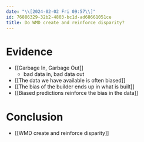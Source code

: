 ```yaml
---
date: "\\[2024-02-02 Fri 09:57\\]"
id: 76886329-32b2-4803-bc1d-ad68661051ce
title: Do WMD create and reinforce disparity?
---
```


# Evidence

- [[Garbage In, Garbage Out]]
  - bad data in, bad data out
- [[The data we have available is often biased]]
- [[The bias of the builder ends up in what is built]]
- [[Biased predictions reinforce the bias in the data]]

# Conclusion

- [[WMD create and reinforce disparity]]
